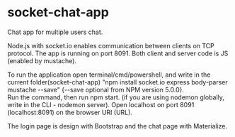 # socket-chat-app
Chat app for multiple users chat.

Node.js with socket.io enables communication between clients on TCP protocol.
The app is running on port 8091.
Both client and server code is JS (enabled by mustache).

To run the application open terminal/cmd/powershell, and write in the current folder(socket-chat-app) "npm install socket.io express body-parser mustache --save" {--save optional from NPM version 5.0.0}.  
Run the command, then run npm start. 
(if you are using nodemon globally, write in the CLI - nodemon server). 
Open localhost on port 8091 (localhost:8091) on the browser URI (URL).

The login page is design with Bootstrap and the chat page with Materialize.

